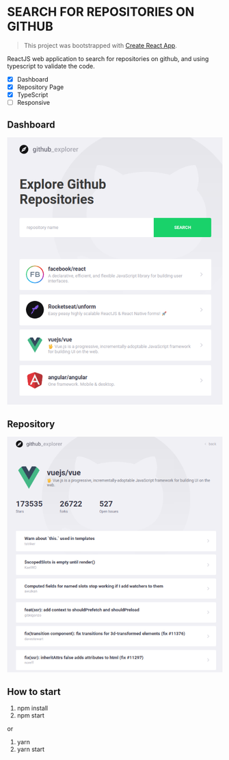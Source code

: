 # SEARCH FOR REPOSITORIES ON GITHUB

> This project was bootstrapped with [Create React App](https://github.com/facebook/create-react-app).

ReactJS web application to search for repositories on github, and using typescript to validate the code.

- [x] Dashboard
- [x] Repository Page
- [x] TypeScript
- [ ] Responsive

## Dashboard

![dashboard](https://github.com/Vinicius-A-R/typescript-repository/blob/main/public/img/dashboard.png?raw=true)

## Repository

![dashboard](https://github.com/Vinicius-A-R/typescript-repository/blob/main/public/img/repository.png?raw=true)

## How to start

1. npm install
2. npm start

or

1. yarn
2. yarn start

